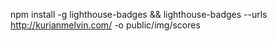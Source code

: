 npm install -g lighthouse-badges && lighthouse-badges --urls http://kurianmelvin.com/ -o public/img/scores

